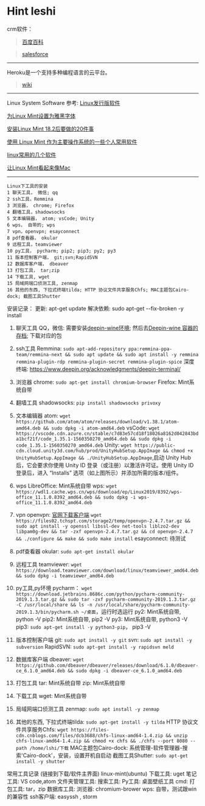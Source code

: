 # Hint leshi
crm软件：
> [百度百科](https://baike.baidu.com/item/crm%E8%BD%AF%E4%BB%B6)

> [salesforce](https://www.salesforce.com/cn/?ir=1)

---
Heroku是一个支持多种编程语言的云平台。
> [wiki](https://zh.wikipedia.org/w/index.php?title=Heroku&redirect=no)

---

Linux System Software 参考:
[Linux发行版软件](https://www.lulinux.com/archives/2787)

[为Linux Mint设置为雅黑字体](https://blog.csdn.net/wangrui1573/article/details/81973919)

[安装Linux Mint 18.2后要做的20件事](https://www.cnblogs.com/xcb0730/p/9286708.html)

[使用 Linux Mint 作为主要操作系统的一些个人常用软件](https://www.cnblogs.com/xiaoshen666/p/10916857.html)

[linux常用的几个软件](https://www.cnblogs.com/dcb3688/p/4607976.html)

[让Linux Mint看起来像Mac](https://imcn.me/html/y2018/33686.html)


---
```
Linux下工具的安装
1 聊天工具， 微信; qq
2 ssh工具，Remmina
3 浏览器， chrome; Firefox
4 翻墙工具，shadowsocks
5 文本编辑器， atom; vsCode; Unity
6 wps， 自带的; wps
7 vpn，openvpn; esayconnect
8 pdf查看器， okular
9 远程工具，teamviewer
10 py工具， pycharm; pip2; pip3; py2; py3
11 版本控制客户端， git;svn;RapidSVN
12 数据库客户端， dbeaver
13 打包工具， tar;zip
14 下载工具, wget
15 局域网端口侦测工具, zenmap
16 其他的东西, 下拉式终端tilda; HTTP 协议文件共享服务Chfs; MAC主题包Cairo-dock; 截图工具Shutter
```

安装记录：
更新: apt-get update
解决依赖: sudo apt-get --fix-broken -y install
1. 聊天工具
QQ，微信: 需要安装[deepin-wine环境](https://github.com/wszqkzqk/deepin-wine-ubuntu);
然后去[Deepin-wine 容器的存档](https://gitee.com/wszqkzqk/deepin-wine-containers-for-ubuntu/);
下载对应的包

2. ssh工具
Remmina: `sudo apt-add-repository ppa:remmina-ppa-team/remmina-next && sudo apt update && sudo apt install -y remmina remmina-plugin-rdp remmina-plugin-secret remmina-plugin-spice`
深度终端: https://www.deepin.org/acknowledgments/deepin-terminal/


3. 浏览器
chrome: `sudo apt-get install chromium-browser`
Firefox: Mint系统自带

4. 翻墙工具
shadowsocks: `pip install shadowsocks privoxy`

5. 文本编辑器
atom: `wget https://github.com/atom/atom/releases/download/v1.38.1/atom-amd64.deb && sudo dpkg -i atom-amd64.deb`
vsCode: `wget https://vscode.cdn.azure.cn/stable/c7d83e57cd18f18026a8162d042843bda1bcf21f/code_1.35.1-1560350270_amd64.deb && sudo dpkg -i code_1.35.1-1560350270_amd64.deb`
Unity: `wget https://public-cdn.cloud.unity3d.com/hub/prod/UnityHubSetup.AppImage && chmod +x UnityHubSetup.AppImage && ./UnityHubSetup.AppImage`,启动 Unity Hub 后，它会要求你使用 Unity ID 登录（或注册）以激活许可证。使用 Unity ID 登录后，进入 “Installs” 选项（如上图所示）并添加所需的版本/组件。

6. wps
LibreOffice: Mint系统自带
wps: `wget https://wdl1.cache.wps.cn/wps/download/ep/Linux2019/8392/wps-office_11.1.0.8392_amd64.deb && sudo dpkg -i wps-office_11.1.0.8392_amd64.deb`

7. vpn
openvpn: [官网下载客户端](https://www.techspot.com/downloads/5182-openvpn.html) `wget https://files02.tchspt.com/storage2/temp/openvpn-2.4.7.tar.gz && sudo apt install -y openssl libssl-dev net-tools liblzo2-dev libpam0g-dev && tar -zxf openvpn-2.4.7.tar.gz && cd openvpn-2.4.7 && ./configure && make && sudo make install`
esayconnect: 待测试

8. pdf查看器
okular: `sudo apt-get install okular`

9. 远程工具
teamviewer: `wget https://download.teamviewer.com/download/linux/teamviewer_amd64.deb && sudo dpkg -i teamviewer_amd64.deb`

10. py工具,py环境
pycharm： `wget https://download.jetbrains.8686c.com/python/pycharm-community-2019.1.3.tar.gz && sudo tar -zxf pycharm-community-2019.1.3.tar.gz -C /usr/local/share && ls -n /usr/local/share/pycharm-community-2019.1.3/bin/pycharm.sh ~/桌面`，运行时选运行
py2: Mint系统自带, python -V
pip2: Mint系统自带, pip2 -V
py3: Mint系统自带, python3 -V
pip3: `sudo apt-get install -y python3-pip`， pip3 -V

11. 版本控制客户端
git: `sudo apt install -y git`
svn: `sudo apt install -y subversion`
RapidSVN: `sudo apt-get install -y rapidsvn meld`

12. 数据库客户端
dbeaver: `wget https://github.com/dbeaver/dbeaver/releases/download/6.1.0/dbeaver-ce_6.1.0_amd64.deb && sudo dpkg -i dbeaver-ce_6.1.0_amd64.deb`

13. 打包工具
tar: Mint系统自带
zip: Mint系统自带

14. 下载工具
wget: Mint系统自带

15. 局域网端口侦测工具
zenmap: `sudo apt install -y zenmap`

16. 其他的东西,
下拉式终端tilda: `sudo apt-get install -y tilda`
HTTP 协议文件共享服务Chfs: `wget https://files-cdn.cnblogs.com/files/dcb3688/chfs-linux-amd64-1.4.zip && unzip chfs-linux-amd64-1.4.zip && chmod +x chfs && ./chfs --port 8080 --path /home/lshi/下载`
MAC主题包Cairo-dock: 系统管理-软件管理器-搜索'Cairo-dock'，安装，设置开机自启动
截图工具Shutter: `sudo apt-get install -y shutter`

常用工具记录
(链接到下载/软件主界面)
linux-mint(ubuntu)
下载工具: uget
笔记工具: VS code,atom
文件夹管理工具:
搜索工具:
Py工具:
桌面壁纸工具
cmd:
打包工具: tar，zip
数据库工具:
浏览器: chromium-brower
wps: 自带，测试跟win的兼容性
ssh客户端: easyssh
, storm
